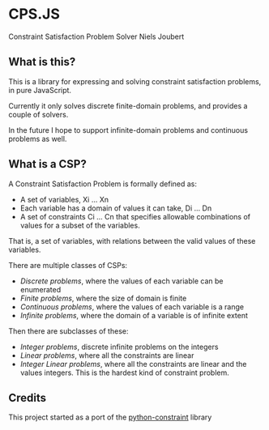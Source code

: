# CPS.JS

Constraint Satisfaction Problem Solver
Niels Joubert

## What is this?

This is a library for expressing and solving constraint satisfaction problems, in pure JavaScript.

Currently it only solves discrete finite-domain problems, and provides a couple of solvers.

In the future I hope to support infinite-domain problems and continuous problems as well.

## What is a CSP?

A Constraint Satisfaction Problem is formally defined as:

- A set of variables, Xi ... Xn
- Each variable has a domain of values it can take, Di ... Dn
- A set of constraints Ci ... Cn that specifies allowable combinations of values for a subset of the variables.

That is, a set of variables, with relations between the valid values of these variables.

There are multiple classes of CSPs:

- *Discrete problems*, where the values of each variable can be enumerated
- *Finite problems*, where the size of domain is finite
- *Continuous problems*, where the values of each variable is a range
- *Infinite problems*, where the domain of a variable is of infinite extent

Then there are subclasses of these:

- *Integer problems*, discrete infinite problems on the integers
- *Linear problems*, where all the constraints are linear
- *Integer Linear problems*, where all the constraints are linear and the values integers. This is the hardest kind of constraint problem.



## Credits

This project started as a port of the [python-constraint](http://labix.org/python-constraint) library